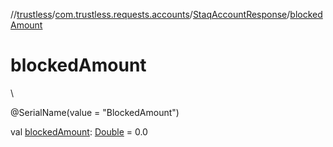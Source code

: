 //[trustless](../../../index.md)/[com.trustless.requests.accounts](../index.md)/[StaqAccountResponse](index.md)/[blockedAmount](blocked-amount.md)

# blockedAmount

\

@SerialName(value = &quot;BlockedAmount&quot;)

val [blockedAmount](blocked-amount.md): [Double](https://kotlinlang.org/api/latest/jvm/stdlib/kotlin/-double/index.html) = 0.0
